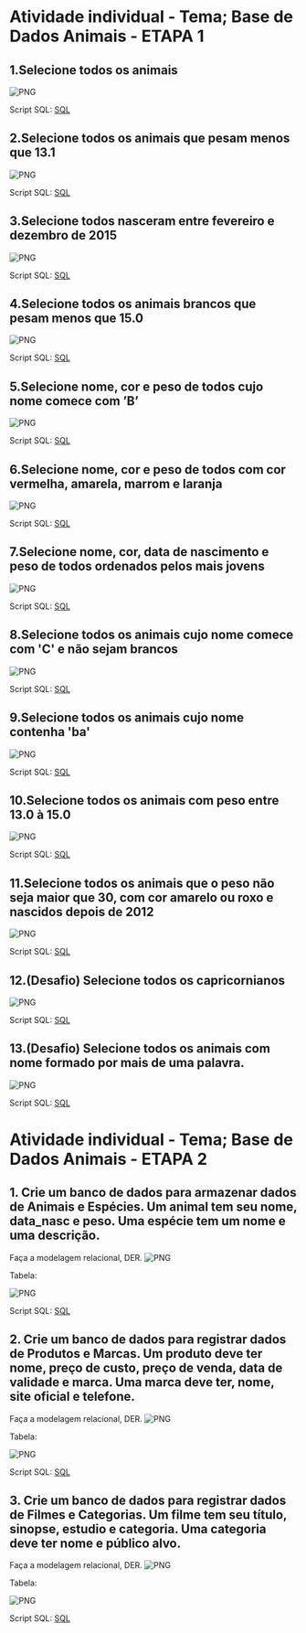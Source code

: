 # Atividade individual - Tema; Base de Dados Animais - ETAPA 1

## 1.Selecione todos os animais

![PNG](1.png)

Script SQL:
[SQL](2023-10-23%20Petshop.sql)

## 2.Selecione todos os animais que pesam menos que 13.1

![PNG](2.png)

Script SQL:
[SQL](2023-10-23%20Petshop%202.sql)

## 3.Selecione todos nasceram entre fevereiro e dezembro de 2015

![PNG](3.png)

Script SQL:
[SQL](2023-10-23%20Petshop%203.sql)

## 4.Selecione todos os animais brancos que pesam menos que 15.0

![PNG](4.png)

Script SQL:
[SQL](2023-10-23%20Petshop%204.sql)


## 5.Selecione nome, cor e peso de todos cujo nome comece com ’B’

![PNG](5.png)

Script SQL:
[SQL](2023-10-23%20Petshop%205.sql)

## 6.Selecione nome, cor e peso de todos com cor vermelha, amarela, marrom e laranja
![PNG](6.png)

Script SQL:
[SQL](2023-10-23%20Petshop%206.sql)

## 7.Selecione nome, cor, data de nascimento e peso de todos ordenados pelos mais jovens
![PNG](7.png)

Script SQL:
[SQL](2023-10-23%20Petshop%207.sql)

## 8.Selecione todos os animais cujo nome comece com 'C' e não sejam brancos
![PNG](8.png)

Script SQL:
[SQL](2023-10-23%20Petshop%208.sql)

## 9.Selecione todos os animais cujo nome contenha 'ba'
![PNG](9.png)

Script SQL:
[SQL](2023-10-23%20Petshop%209.sql)

## 10.Selecione todos os animais com peso entre 13.0 à 15.0
![PNG](10.png)

Script SQL:
[SQL](2023-10-23%20Petshop%2010.sql)

## 11.Selecione todos os animais que o peso não seja maior que 30, com cor amarelo ou roxo e nascidos depois de 2012
![PNG](11.png)

Script SQL:
[SQL](2023-10-23%20Petshop%2011.sql)

## 12.(Desafio) Selecione todos os capricornianos
![PNG](12.png)

Script SQL:
[SQL](2023-10-23%20Petshop%2012.sql)

## 13.(Desafio) Selecione todos os animais com nome formado por mais de uma palavra.
![PNG](13.png)

Script SQL:
[SQL](2023-10-23%20Petshop%2013.sql)


# Atividade individual - Tema; Base de Dados Animais - ETAPA 2

## 1. Crie um banco de dados para armazenar dados de Animais e Espécies. Um animal tem seu nome, data_nasc e peso. Uma espécie tem um nome e uma descrição.
  Faça a modelagem relacional, DER.
![PNG](1L.png)

  Tabela:

![PNG](1%20tabela.png)


Script SQL:
[SQL](Animais%20e%20Especies%20-%20Etapa%202%20%20SQL%202023-10-25.sql)

## 2. Crie um banco de dados para registrar dados de Produtos e Marcas. Um produto deve ter nome, preço de custo, preço de venda, data de validade e marca. Uma marca deve ter, nome, site oficial e telefone.
  Faça a modelagem relacional, DER.
![PNG](2L.png)

  Tabela:

![PNG](2%20tabela.png)


Script SQL:
[SQL](Marcas%20e%20%20Produtos%20-%20Etapa%202%20%20SQL%202023-10-25.sql)

## 3.  Crie um banco de dados para registrar dados de Filmes e Categorias. Um filme tem seu título, sinopse, estudio e categoria. Uma categoria deve ter nome e público alvo.

  Faça a modelagem relacional, DER.
![PNG](3L.png)

  Tabela:

![PNG](3%20tabela.png)


Script SQL:
[SQL](Filmes%20e%20Categorias%20-%20Etapa%20%20SQL%202023-10-25.sql)





